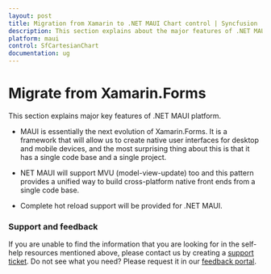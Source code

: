 ```yaml
---
layout: post
title: Migration from Xamarin to .NET MAUI Chart control | Syncfusion
description: This section explains about the major features of .NET MAUI.
platform: maui
control: SfCartesianChart
documentation: ug
---
```


# Migrate from Xamarin.Forms

This section explains major key features of .NET MAUI platform. 

* MAUI is essentially the next evolution of Xamarin.Forms. It is a framework that will allow us to create native user interfaces for desktop and mobile devices, and the most surprising thing about this is that it has a single code base and a single project.

* NET MAUI will support MVU (model-view-update) too and this pattern provides a unified way to build cross-platform native front ends from a single code base.

* Complete hot reload support will be provided for .NET MAUI.

### Support and feedback

If you are unable to find the information that you are looking for in the self-help resources mentioned above, please contact us by creating a [support ticket](https://www.syncfusion.com/support/directtrac/incidents).
Do not see what you need? Please request it in our [feedback portal](https://www.syncfusion.com/feedback/maui).
